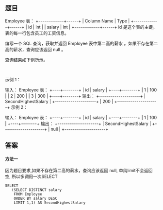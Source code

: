 ## 题目
Employee 表：
+-------------+------+
| Column Name | Type |
+-------------+------+
| id          | int  |
| salary      | int  |
+-------------+------+
id 是这个表的主键。
表的每一行包含员工的工资信息。
 

编写一个 SQL 查询，获取并返回 Employee 表中第二高的薪水 。如果不存在第二高的薪水，查询应该返回 null 。

查询结果如下例所示。

 

示例 1：

输入：
Employee 表：
+----+--------+
| id | salary |
+----+--------+
| 1  | 100    |
| 2  | 200    |
| 3  | 300    |
+----+--------+
输出：
+---------------------+
| SecondHighestSalary |
+---------------------+
| 200                 |
+---------------------+
示例 2：

输入：
Employee 表：
+----+--------+
| id | salary |
+----+--------+
| 1  | 100    |
+----+--------+
输出：
+---------------------+
| SecondHighestSalary |
+---------------------+
| null                |
+---------------------+

## 答案
#### 方法一
因为题目要求,如果不存在第二高的薪水，查询应该返回 null, 单纯limit不会返回空, 所以多调用一次SELECT
```
SELECT 
   (SELECT DISTINCT salary 
    FROM Employee
    ORDER BY salary DESC
    LIMIT 1,1) AS SecondHighestSalary
```
